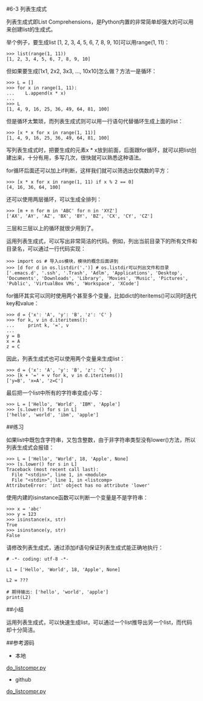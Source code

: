 #6-3 列表生成式


列表生成式即List Comprehensions，是Python内置的非常简单却强大的可以用来创建list的生成式。

举个例子，要生成list [1, 2, 3, 4, 5, 6, 7, 8, 9, 10]可以用range(1, 11)：

	>>> list(range(1, 11))
	[1, 2, 3, 4, 5, 6, 7, 8, 9, 10]
但如果要生成[1x1, 2x2, 3x3, ..., 10x10]怎么做？方法一是循环：

	>>> L = []
	>>> for x in range(1, 11):
	...    L.append(x * x)
	...
	>>> L
	[1, 4, 9, 16, 25, 36, 49, 64, 81, 100]
但是循环太繁琐，而列表生成式则可以用一行语句代替循环生成上面的list：

	>>> [x * x for x in range(1, 11)]
	[1, 4, 9, 16, 25, 36, 49, 64, 81, 100]
写列表生成式时，把要生成的元素x * x放到前面，后面跟for循环，就可以把list创建出来，十分有用，多写几次，很快就可以熟悉这种语法。

for循环后面还可以加上if判断，这样我们就可以筛选出仅偶数的平方：

	>>> [x * x for x in range(1, 11) if x % 2 == 0]
	[4, 16, 36, 64, 100]
还可以使用两层循环，可以生成全排列：

	>>> [m + n for m in 'ABC' for n in 'XYZ']
	['AX', 'AY', 'AZ', 'BX', 'BY', 'BZ', 'CX', 'CY', 'CZ']
三层和三层以上的循环就很少用到了。

运用列表生成式，可以写出非常简洁的代码。例如，列出当前目录下的所有文件和目录名，可以通过一行代码实现：

	>>> import os # 导入os模块，模块的概念后面讲到
	>>> [d for d in os.listdir('.')] # os.listdir可以列出文件和目录
	['.emacs.d', '.ssh', '.Trash', 'Adlm', 'Applications', 'Desktop', 'Documents', 'Downloads', 'Library', 'Movies', 'Music', 'Pictures', 'Public', 'VirtualBox VMs', 'Workspace', 'XCode']
for循环其实可以同时使用两个甚至多个变量，比如dict的iteritems()可以同时迭代key和value：

	>>> d = {'x': 'A', 'y': 'B', 'z': 'C' }
	>>> for k, v in d.iteritems():
	...     print k, '=', v
	... 
	y = B
	x = A
	z = C
因此，列表生成式也可以使用两个变量来生成list：

	>>> d = {'x': 'A', 'y': 'B', 'z': 'C' }
	>>> [k + '=' + v for k, v in d.iteritems()]
	['y=B', 'x=A', 'z=C']
最后把一个list中所有的字符串变成小写：
	
	>>> L = ['Hello', 'World', 'IBM', 'Apple']
	>>> [s.lower() for s in L]
	['hello', 'world', 'ibm', 'apple']


##练习

如果list中既包含字符串，又包含整数，由于非字符串类型没有lower()方法，所以列表生成式会报错：

	>>> L = ['Hello', 'World', 18, 'Apple', None]
	>>> [s.lower() for s in L]
	Traceback (most recent call last):
	  File "<stdin>", line 1, in <module>
	  File "<stdin>", line 1, in <listcomp>
	AttributeError: 'int' object has no attribute 'lower'
使用内建的isinstance函数可以判断一个变量是不是字符串：

	>>> x = 'abc'
	>>> y = 123
	>>> isinstance(x, str)
	True
	>>> isinstance(y, str)
	False
请修改列表生成式，通过添加if语句保证列表生成式能正确地执行：

	# -*- coding: utf-8 -*-
	
	L1 = ['Hello', 'World', 18, 'Apple', None]
	
	L2 = ???
	
	# 期待输出: ['hello', 'world', 'apple']
	print(L2)

##小结

运用列表生成式，可以快速生成list，可以通过一个list推导出另一个list，而代码却十分简洁。

##参考源码

- 本地

[do_listcompr.py](../code/chapter6/6-3-do_listcompr.py)

- github

[do_listcompr.py](https://github.com/michaelliao/learn-python3/blob/master/samples/advance/do_listcompr.py)